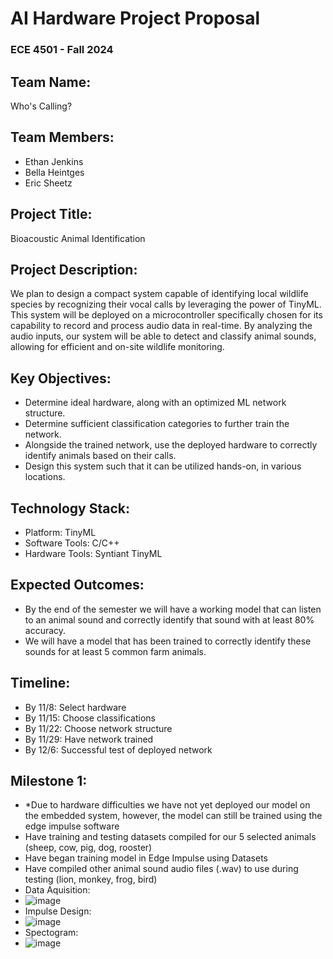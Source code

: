 # AI Hardware Project Proposal
### ECE 4501 - Fall 2024

## Team Name: 
Who's Calling?

## Team Members:
- Ethan Jenkins
- Bella Heintges
- Eric Sheetz

## Project Title:
Bioacoustic Animal Identification

## Project Description:
We plan to design a compact system capable of identifying local wildlife species by recognizing their vocal calls by leveraging the power of TinyML. This system will be deployed on a microcontroller specifically chosen for its capability to record and process audio data in real-time. By analyzing the audio inputs, our system will be able to detect and classify animal sounds, allowing for efficient and on-site wildlife monitoring.

## Key Objectives:
- Determine ideal hardware, along with an optimized ML network structure. 
- Determine sufficient classification categories to further train the network. 
- Alongside the trained network, use the deployed hardware to correctly identify animals based on their calls.
- Design this system such that it can be utilized hands-on, in various locations.

## Technology Stack:
- Platform: TinyML 
- Software Tools: C/C++
- Hardware Tools: Syntiant TinyML

## Expected Outcomes:
- By the end of the semester we will have a working model that can listen to an animal sound and correctly identify that sound with at least 80% accuracy.
- We will have a model that has been trained to correctly identify these sounds for at least 5 common farm animals.
## Timeline:
 - By 11/8: Select hardware
 - By 11/15: Choose classifications
 - By 11/22: Choose network structure
 - By 11/29: Have network trained
 - By 12/6: Successful test of deployed network



## Milestone 1:
- *Due to hardware difficulties we have not yet deployed our model on the embedded system, however, the model can still be trained using the edge impulse software
- Have training and testing datasets compiled for our 5 selected animals (sheep, cow, pig, dog, rooster)
- Have began training model in Edge Impulse using Datasets
- Have compiled other animal sound audio files (.wav) to use during testing (lion, monkey, frog, bird)
- Data Aquisition:
- ![image](https://github.com/user-attachments/assets/0d94ba61-5a99-4302-973c-db4e6b0c4040)
- Impulse Design:
- ![image](https://github.com/user-attachments/assets/272dc8c8-48f1-49b8-8c88-287356465e72)
- Spectogram:
- ![image](https://github.com/user-attachments/assets/3d01fa20-b21e-4c97-aee7-34042e5b23cc)




